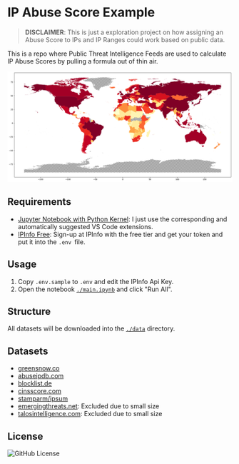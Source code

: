 # IP Abuse Score Example

> **DISCLAIMER**: This is just a exploration project on how assigning an Abuse Score to IPs and IP Ranges could work based on public data.

This is a repo where Public Threat Intelligence Feeds are used to calculate IP Abuse Scores by pulling a formula out of thin air.

![Example Abuse Score Visualization](./example_visualization.png)

## Requirements

- [Jupyter Notebook with Python Kernel](https://jupyter.org/): I just use the corresponding and automatically suggested VS Code extensions.
- [IPInfo Free](https://ipinfo.io/products/free-ip-database): Sign-up at IPInfo with the free tier and get your token and put it into the `.env `file.

## Usage

1. Copy `.env.sample` to `.env` and edit the IPInfo Api Key.
2. Open the notebook [`./main.ipynb`](./main.ipynb) and click "Run All".

## Structure

All datasets will be downloaded into the [`./data`](./data) directory.

## Datasets

- [greensnow.co](https://blocklist.greensnow.co/greensnow.txt)
- [abuseipdb.com](https://github.com/borestad/blocklist-abuseipdb)
- [blocklist.de](https://www.blocklist.de/downloads/export-ips_all.txt)
- [cinsscore.com](http://cinsscore.com/list/ci-badguys.txt)
- [stamparm/ipsum](https://github.com/stamparm/ipsum)
- [emergingthreats.net](https://opendbl.net/lists/etknown.list): Excluded due to small size
- [talosintelligence.com](https://opendbl.net/lists/talos.list): Excluded due to small size

## License

![GitHub License](https://img.shields.io/github/license/oltdaniel/ip-abusescore)